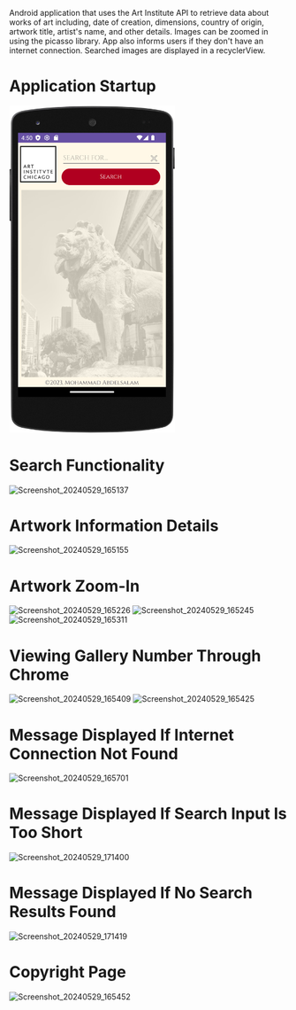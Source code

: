 Android application that uses the Art Institute API to retrieve data about works of art including, date of creation, dimensions, country of origin, artwork title, artist's name, and other details.
Images can be zoomed in using the picasso library. App also informs users if they don't have an internet connection. Searched images are displayed in a recyclerView.

# Application Startup 
<img src="Images/ArtInstitute_1.png" width="300">

# Search Functionality
![Screenshot_20240529_165137](https://github.com/mabdelsPROJECTS/ART_API/assets/137844707/6b361922-d292-4138-98df-ba95f23183f8)

# Artwork Information Details
![Screenshot_20240529_165155](https://github.com/mabdelsPROJECTS/ART_API/assets/137844707/3528c4a7-623f-4260-a249-8e02cdf23b4f)

# Artwork Zoom-In
![Screenshot_20240529_165226](https://github.com/mabdelsPROJECTS/ART_API/assets/137844707/a75e193b-6263-4406-8305-fe4858b00660)
![Screenshot_20240529_165245](https://github.com/mabdelsPROJECTS/ART_API/assets/137844707/5e19f2ac-5aba-4fc0-a558-73f26650f59f)
![Screenshot_20240529_165311](https://github.com/mabdelsPROJECTS/ART_API/assets/137844707/04588c7c-d1f2-437e-86f8-6d35a8ac3c18)

# Viewing Gallery Number Through Chrome
![Screenshot_20240529_165409](https://github.com/mabdelsPROJECTS/ART_API/assets/137844707/80c5c801-a7b2-4af5-b096-9c14309530d9)
![Screenshot_20240529_165425](https://github.com/mabdelsPROJECTS/ART_API/assets/137844707/3d5aa95f-d2e5-4aa0-b07f-fdd4fe24d2cf)

# Message Displayed If Internet Connection Not Found
![Screenshot_20240529_165701](https://github.com/mabdelsPROJECTS/ART_API/assets/137844707/a801b0b9-e78f-458c-b74e-dfe80b0e5329)

# Message Displayed If Search Input Is Too Short
![Screenshot_20240529_171400](https://github.com/mabdelsPROJECTS/ART_API/assets/137844707/77977246-e4ec-4938-a4b4-3fa753afb311)

# Message Displayed If No Search Results Found
![Screenshot_20240529_171419](https://github.com/mabdelsPROJECTS/ART_API/assets/137844707/b1037fc9-9950-4f67-af70-db77a5189de4)

# Copyright Page
![Screenshot_20240529_165452](https://github.com/mabdelsPROJECTS/ART_API/assets/137844707/57ca0c76-5559-4c70-a9fe-00c2ef2328a8)








